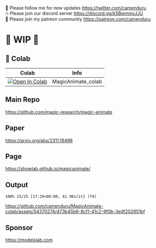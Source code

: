 🐣 Please follow me for new updates https://twitter.com/camenduru <br />
🔥 Please join our discord server https://discord.gg/k5BwmmvJJU <br />
🥳 Please join my patreon community https://patreon.com/camenduru <br />

# 🚦 WIP 🚦

## 🦒 Colab

| Colab | Info
| --- | --- |
[![Open In Colab](https://colab.research.google.com/assets/colab-badge.svg)](https://colab.research.google.com/github/camenduru/MagicAnimate-colab/blob/main/MagicAnimate_colab.ipynb) | MagicAnimate_colab

## Main Repo
https://github.com/magic-research/magic-animate

## Paper
https://arxiv.org/abs/2311.16498

## Page
https://showlab.github.io/magicanimate/

## Output

```
100% 25/25 [17:29<00:00, 41.96s/it] (T4)
```

https://github.com/camenduru/MagicAnimate-colab/assets/54370274/473b45b6-8cf1-41c2-9f0b-3edf202651bf

## Sponsor
https://modelslab.com
